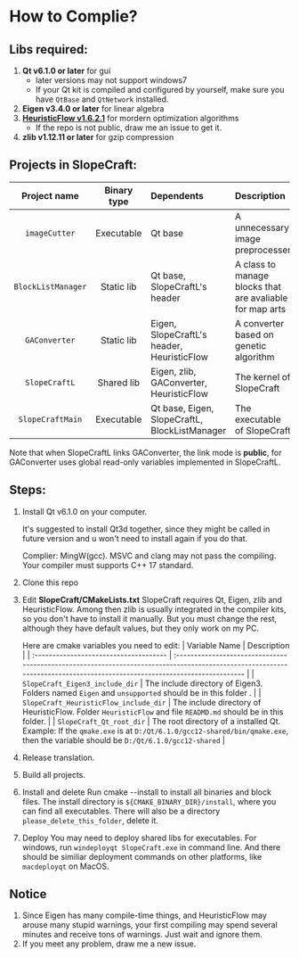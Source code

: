 # How to Complie?

## Libs required:
1. **Qt v6.1.0 or later** for gui
   - later versions may not support windows7
   - If your Qt kit is compiled and configured by yourself, make sure you have `QtBase` and `QtNetwork` installed.
2. **Eigen v3.4.0 or later** for linear algebra
3. [**HeuristicFlow v1.6.2.1**](github.com/ToKiNoBug/HeuristicFlow.git) for mordern optimization algorithms
   - If the repo is not public, draw me an issue to get it.
4. **zlib v1.12.11 or later** for gzip compression

## Projects in SlopeCraft:
|    Project name    | Binary type | Dependents                                    | Description                                              |
| :----------------: | :---------: | :-------------------------------------------- | :------------------------------------------------------- |
|   `imageCutter`    | Executable  | Qt base                                       | A unnecessary image preprocesser                         |
| `BlockListManager` | Static lib  | Qt base, SlopeCraftL's header                 | A class to manage blocks that are avaliable for map arts |
|   `GAConverter`    | Static lib  | Eigen, SlopeCraftL's header, HeuristicFlow    | A converter based on genetic algorithm                   |
|   `SlopeCraftL`    | Shared lib  | Eigen, zlib, GAConverter, HeuristicFlow       | The kernel of SlopeCraft                                 |
|  `SlopeCraftMain`  | Executable  | Qt base, Eigen, SlopeCraftL, BlockListManager | The executable of SlopeCraft                             |

Note that when SlopeCraftL links GAConverter, the link mode is **public**, for GAConverter uses global read-only variables implemented in SlopeCraftL.

## Steps:
1. Install Qt v6.1.0 on your computer. 
   
   It's suggested to install Qt3d together, since they might be called in future version and u won't need to install again if you do that.

   Complier: MingW(gcc). MSVC and clang may not pass the compiling. Your compiler must supports C++ 17 standard.

2. Clone this repo
3. Edit **SlopeCraft/CMakeLists.txt**
   SlopeCraft requires Qt, Eigen, zlib and HeuristicFlow. Among then zlib is usually integrated in the compiler kits, so you don't have to install it manually. But you must change the rest, although they have default values, but they only work on my PC.
   
   Here are cmake variables you need to edit:
   | Variable Name                          | Description                                                                                                                                                              |
   | :------------------------------------- | :----------------------------------------------------------------------------------------------------------------------------------------------------------------------- |
   | `SlopeCraft_Eigen3_include_dir`        | The include directory of Eigen3. Folders named `Eigen` and `unsupported` should be in this folder .                                                                      |
   | `SlopeCraft_HeuristicFlow_include_dir` | The include directory of HeuristicFlow. Folder `HeuristicFlow` and file `READMD.md` should be in this folder.                                                            |
   | `SlopeCraft_Qt_root_dir`               | The root directory of a installed Qt. Example: If the `qmake.exe` is at `D:/Qt/6.1.0/gcc12-shared/bin/qmake.exe`, then the variable should be `D:/Qt/6.1.0/gcc12-shared` |

4. Release translation.

5. Build all projects.

6. Install and delete
   Run cmake --install to install all binaries and block files. The install directory is `${CMAKE_BINARY_DIR}/install`, where you can find all executables. There will also be a directory `please_delete_this_folder`, delete it.

7. Deploy
   You may need to deploy shared libs for executables. For windows, run `windeployqt SlopeCraft.exe` in command line. And there should be similiar deployment commands on other platforms, like `macdeployqt` on MacOS.


## Notice
1. Since Eigen has many compile-time things, and HeuristicFlow may arouse many stupid warnings, your first compiling may spend several minutes and receive tons of warnings. Just wait and ignore them.
2. If you meet any problem, draw me a new issue.
